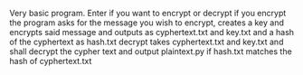 Very basic program. Enter if you want to encrypt or decrypt if you encrypt the program asks for the message you wish to encrypt, creates a key and encrypts said message and outputs as cyphertext.txt and key.txt and a hash of the cyphertext as hash.txt
decrypt takes cyphertext.txt and key.txt and shall decrypt the cypher text and output plaintext.py if hash.txt matches the hash of cyphertext.txt

